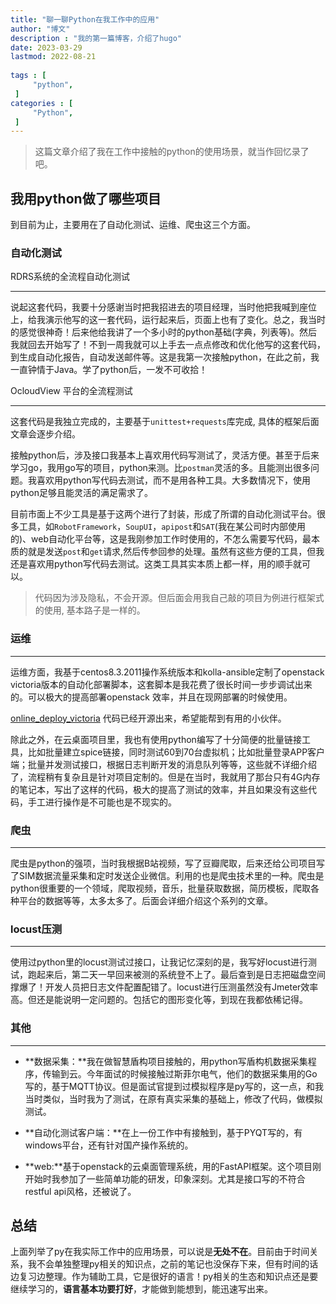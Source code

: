 ```yaml
---
title: "聊一聊Python在我工作中的应用"                         
author: "博文"  
description : "我的第一篇博客，介绍了hugo"    
date: 2023-03-29        
lastmod: 2022-08-21        
 ​
tags : [                                    
     "python",
 ]
categories : [                              
     "Python",
 ]
---
```

> 这篇文章介绍了我在工作中接触的python的使用场景，就当作回忆录了吧。

## 我用python做了哪些项目

到目前为止，主要用在了自动化测试、运维、爬虫这三个方面。

### 自动化测试

RDRS系统的全流程自动化测试

------

说起这套代码，我要十分感谢当时把我招进去的项目经理，当时他把我喊到座位上，给我演示他写的这一套代码，运行起来后，页面上也有了变化。总之，我当时的感觉很神奇！后来他给我讲了一个多小时的python基础(字典，列表等)。然后我就回去开始写了！不到一周我就可以上手去一点点修改和优化他写的这套代码，到生成自动化报告，自动发送邮件等。这是我第一次接触python，在此之前，我一直钟情于Java。学了python后，一发不可收拾！

OcloudView 平台的全流程测试

------

这套代码是我独立完成的，主要基于`unittest+requests`库完成, 具体的框架后面文章会逐步介绍。

接触python后，涉及接口我基本上喜欢用代码写测试了，灵活方便。甚至于后来学习go，我用go写的项目，python来测。比`postman`灵活的多。且能测出很多问题。我喜欢用python写代码去测试，而不是用各种工具。大多数情况下，使用python足够且能灵活的满足需求了。

目前市面上不少工具是基于这两个进行了封装，形成了所谓的自动化测试平台。很多工具，如`RobotFramework`，`SoupUI`，`apipost`和`SAT`(我在某公司时内部使用的)、web自动化平台等，这是我刚参加工作时使用的，不怎么需要写代码，最本质的就是发送`post`和`get`请求,然后传参回参的处理。虽然有这些方便的工具，但我还是喜欢用python写代码去测试。这类工具其实本质上都一样，用的顺手就可以。

> 代码因为涉及隐私，不会开源。但后面会用我自己敲的项目为例进行框架式的使用, 基本路子是一样的。

### 运维

------

运维方面，我基于centos8.3.2011操作系统版本和kolla-ansible定制了openstack victoria版本的自动化部署脚本，这套脚本是我花费了很长时间一步步调试出来的。可以极大的提高部署openstack 效率，并且在现网部署的时候使用。

[online_deploy_victoria](https://github.com/sunnydongbowen/online_deploy_victoria)  代码已经开源出来，希望能帮到有用的小伙伴。

除此之外，在云桌面项目里，我也有使用python编写了十分简便的批量链接工具，比如批量建立spice链接，同时测试60到70台虚拟机；比如批量登录APP客户端；批量并发测试接口，根据日志判断开发的消息队列等等，这些就不详细介绍了，流程稍有复杂且是针对项目定制的。但是在当时，我就用了那台只有4G内存的笔记本，写出了这样的代码，极大的提高了测试的效率，并且如果没有这些代码，手工进行操作是不可能也是不现实的。

### 爬虫

------

爬虫是python的强项，当时我根据B站视频，写了豆瓣爬取，后来还给公司项目写了SIM数据流量采集和定时发送企业微信。利用的也是爬虫技术里的一种。爬虫是python很重要的一个领域，爬取视频，音乐，批量获取数据，简历模板，爬取各种平台的数据等等，太多太多了。后面会详细介绍这个系列的文章。

### locust压测

------

使用过python里的locust测试过接口，让我记忆深刻的是，我写好locust进行测试，跑起来后，第二天一早回来被测的系统登不上了。最后查到是日志把磁盘空间撑爆了！开发人员把日志文件配置配错了。locust进行压测虽然没有Jmeter效率高。但还是能说明一定问题的。包括它的图形变化等，到现在我都依稀记得。

### 其他

------

- **数据采集：**我在做智慧盾构项目接触的，用python写盾构机数据采集程序，传输到云。今年面试的时候接触过斯菲尔电气，他们的数据采集用的Go写的，基于MQTT协议。但是面试官提到过模拟程序是py写的，这一点，和我当时类似，当时我为了测试，在原有真实采集的基础上，修改了代码，做模拟测试。

- **自动化测试客户端：**在上一份工作中有接触到，基于PYQT写的，有windows平台，还有针对国产操作系统的。
- **web:**基于openstack的云桌面管理系统，用的FastAPI框架。这个项目刚开始时我参加了一些简单功能的研发，印象深刻。尤其是接口写的不符合restful api风格，还被说了。

## 总结

上面列举了py在我实际工作中的应用场景，可以说是**无处不在**。目前由于时间关系，我不会单独整理py相关的知识点，之前的笔记也没保存下来，但有时间的话边复习边整理。作为辅助工具，它是很好的语言！py相关的生态和知识点还是要继续学习的，**语言基本功要打好**，才能做到能想到，能迅速写出来。
